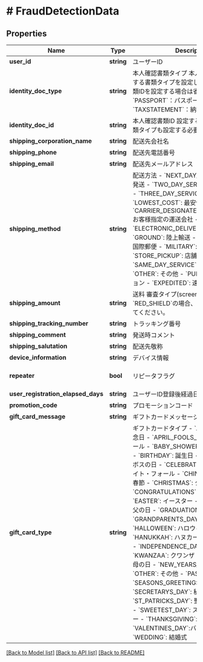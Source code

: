 # # FraudDetectionData

## Properties

Name | Type | Description | Notes
------------ | ------------- | ------------- | -------------
**user_id** | **string** | ユーザーID |
**identity_doc_type** | **string** | 本人確認書類タイプ   本人確認書類IDに設定する書類タイプを設定します。   本人確認書類IDを設定する場合は省略できません。 - &#x60;PASSPORT&#x60;：パスポート - &#x60;TAXSTATEMENT&#x60;：納税証明書 | [optional]
**identity_doc_id** | **string** | 本人確認書類ID   設定する場合は本人確認書類タイプも設定する必要があります。 | [optional]
**shipping_corporation_name** | **string** | 配送先会社名 | [optional]
**shipping_phone** | **string** | 配送先電話番号 | [optional]
**shipping_email** | **string** | 配送先メールアドレス | [optional]
**shipping_method** | **string** | 配送方法 - &#x60;NEXT_DAY_OVERNIGHT&#x60;: 翌日発送 - &#x60;TWO_DAY_SERVICE&#x60;: 2日以内発送 - &#x60;THREE_DAY_SERVICE&#x60;: 3日以内発送 - &#x60;LOWEST_COST&#x60;: 最安値の配送方法 - &#x60;CARRIER_DESIGNATED_BY_CUSTOMER&#x60;:  お客様指定の運送会社 - &#x60;ELECTRONIC_DELIVERY&#x60;: 電子郵便 - &#x60;GROUND&#x60;: 陸上輸送 - &#x60;INTERNATIONAL&#x60;: 国際郵便 - &#x60;MILITARY&#x60;: 軍事郵便 - &#x60;STORE_PICKUP&#x60;: 店舗受け取り - &#x60;SAME_DAY_SERVICE&#x60;: 即日配送 - &#x60;OTHER&#x60;: その他 - &#x60;PUDO&#x60;: PUDOステーション - &#x60;EXPEDITED&#x60;: 速達郵便 | [optional]
**shipping_amount** | **string** | 送料   審査タイプ(screeningType)が&#x60;RED_SHIELD&#x60;の場合、12桁以下で設定してください。 | [optional]
**shipping_tracking_number** | **string** | トラッキング番号 | [optional]
**shipping_comment** | **string** | 発送時コメント | [optional]
**shipping_salutation** | **string** | 配送先敬称 | [optional]
**device_information** | **string** | デバイス情報 | [optional]
**repeater** | **bool** | リピータフラグ | [optional] [default to false]
**user_registration_elapsed_days** | **string** | ユーザーID登録後経過日数 | [optional]
**promotion_code** | **string** | プロモーションコード | [optional]
**gift_card_message** | **string** | ギフトカードメッセージ | [optional]
**gift_card_type** | **string** | ギフトカードタイプ   - &#x60;ANNIVERSARY&#x60;: 記念日 - &#x60;APRIL_FOOLS_DAY&#x60;: エイプリルフール - &#x60;BABY_SHOWER&#x60;: ベビーシャワー - &#x60;BIRTHDAY&#x60;: 誕生日 - &#x60;BOSSES_DAY&#x60;: ボスの日 - &#x60;CELEBRATE_FALL&#x60;: セレブレイト・フォール - &#x60;CHINESE_NEW_YEAR&#x60;: 春節 - &#x60;CHRISTMAS&#x60;: クリスマス - &#x60;CONGRATULATIONS&#x60;: お祝い - &#x60;EASTER&#x60;: イースター - &#x60;FATHERS_DAY&#x60;: 父の日 - &#x60;GRADUATION&#x60;: 卒業 - &#x60;GRANDPARENTS_DAY&#x60;: 祖父母の日 - &#x60;HALLOWEEN&#x60;: ハロウィン - &#x60;HANUKKAH&#x60;: ハヌカー - &#x60;HOLIDAY&#x60;: 祝日 - &#x60;INDEPENDENCE_DAY&#x60;: 独立記念日 - &#x60;KWANZAA&#x60;: クワンザ - &#x60;MOTHERS_DAY&#x60;: 母の日 - &#x60;NEW_YEARS_DAY&#x60;: 元日 - &#x60;OTHER&#x60;: その他 - &#x60;PASSOVER&#x60;: 過越 - &#x60;SEASONS_GREETINGS&#x60;: 季節の挨拶 - &#x60;SECRETARYS_DAY&#x60;: 秘書の日 - &#x60;ST_PATRICKS_DAY&#x60;: 聖パトリックの祝日 - &#x60;SWEETEST_DAY&#x60;: スウィーテスト・デー - &#x60;THANKSGIVING&#x60;: 感謝祭 - &#x60;VALENTINES_DAY&#x60;:バレンタインデー  - &#x60;WEDDING&#x60;: 結婚式 | [optional]

[[Back to Model list]](../../README.md#models) [[Back to API list]](../../README.md#endpoints) [[Back to README]](../../README.md)
